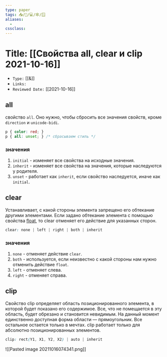 ```yaml
---
type: paper
tags: 📥️/📜️/💻/🕸/🪟
aliases:
  - 
cssclass: 
---
```




# Title: **[[Свойства all, clear и clip 2021-10-16]]**
- `Type:` [[&]]
- `Links:`
- `Reviewed Date:` [[2021-10-16]]

## all

свойство `all`. Оно нужно, чтобы сбросить все значения свойств, кроме `direction` и `unicode-bidi`. 


```css
p { color: red; }
p { all: unset; } /* сбрасываем стиль */
```

### значения
1.  `initial` - изменяет все свойства на исходные значения.
2.  `inherit` - изменяет все свойства на значения, которые наследуются у родителя.
3.  `unset` - работает как `inherit`, если свойство наследуется, иначе как `initial`.

## clear

Устанавливает, с какой стороны элемента запрещено его обтекание другими элементами. Если задано обтекание элемента с помощью свойства [float](http://htmlbook.ru/css/float), то clear отменяет его действие для указанных сторон.

```css
clear: none | left | right | both | inherit
```

### значения

1.  `none` - отменяет действие `clear`.
2.  `both` - используется, если неизвестно с какой стороны нам нужно отменить действие `float`.
3.  `left` - отменяет слева.
4.  `right` - отменяет справа.

## clip

Свойство clip определяет область позиционированного элемента, в которой будет показано его содержимое. Все, что не помещается в эту область, будет обрезано и становится невидимым. На данный момент единственно доступная форма области — прямоугольник. Все остальное остается только в мечтах. clip работает только для абсолютно позиционированных элементов.

```css
clip: rect(Y1, X1, Y2, X2) | auto | inherit
```

![[Pasted image 20211016074341.png]]